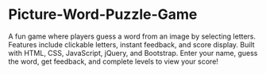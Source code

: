 # Picture-Word-Puzzle-Game
A fun game where players guess a word from an image by selecting letters. Features include clickable letters, instant feedback, and score display. Built with HTML, CSS, JavaScript, jQuery, and Bootstrap. Enter your name, guess the word, get feedback, and complete levels to view your score!

